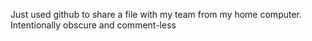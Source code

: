 Just used github to share a file with my team from my home computer. Intentionally obscure and comment-less
